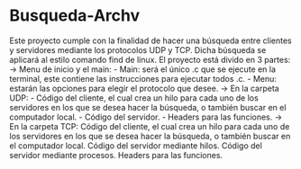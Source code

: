 # Busqueda-Archv

Este proyecto cumple con la finalidad de hacer una búsqueda entre clientes y servidores mediante los protocolos UDP y TCP. Dicha búsqueda se aplicará al estilo comando find de linux.
El proyecto está divido en 3 partes:
  -> Menu de inicio y el main:
    - Main: será el único .c que se ejecute en la terminal, este contiene las instrucciones para ejecutar todos .c.
    - Menu: estarán las opciones para elegir el protocolo que desee.
  -> En la carpeta UDP:
    - Código del cliente, el cual crea un hilo para cada uno de los servidores en los que se desea hacer la búsqueda, o también buscar en el computador local.
    - Código del servidor.
    - Headers para las funciones.
  -> En la carpeta TCP:
    Código del cliente, el cual crea un hilo para cada uno de los servidores en los que se desea hacer la búsqueda, o también buscar en el computador local.
    Código del servidor mediante hilos.
    Código del servidor mediante procesos.
    Headers para las funciones.
